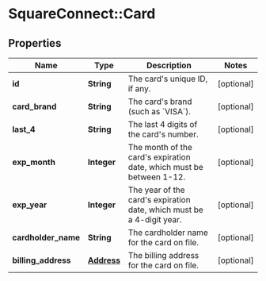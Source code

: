 # SquareConnect::Card

## Properties
Name | Type | Description | Notes
------------ | ------------- | ------------- | -------------
**id** | **String** | The card&#39;s unique ID, if any. | [optional] 
**card_brand** | **String** | The card&#39;s brand (such as &#x60;VISA&#x60;). | [optional] 
**last_4** | **String** | The last 4 digits of the card&#39;s number. | [optional] 
**exp_month** | **Integer** | The month of the card&#39;s expiration date, which must be between 1-12. | [optional] 
**exp_year** | **Integer** | The year of the card&#39;s expiration date, which must be a 4-digit year. | [optional] 
**cardholder_name** | **String** | The cardholder name for the card on file. | [optional] 
**billing_address** | [**Address**](Address.md) | The billing address for the card on file. | [optional] 


